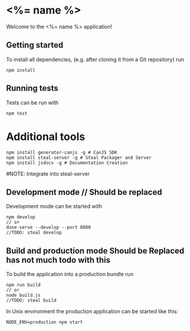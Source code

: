 # <%= name %>

Welcome to the <%= name %> application!

## Getting started

To install all dependencies, (e.g. after cloning it from a Git repository) run

```
npm install
```

## Running tests

Tests can be run with

```
npm test
```

# Additional tools
```
npm install generator-canjs -g # CanJS SDK
npm install steal-server -g # Steal Packager and Server
npm install jsdocs -g # Documentation Creation
```
#NOTE: Integrate into steal-server

## Development mode // Should be replaced

Development mode can be started with

```
npm develop
// or
done-serve --develop --port 8080
//TODO: steal develop
```

## Build and production mode Should be Replaced has not much todo with this

To build the application into a production bundle run

```
npm run build
// or
node build.js
//TODO: steal build
```

In Unix environment the production application can be started like this:

```
NODE_ENV=production npm start
```
